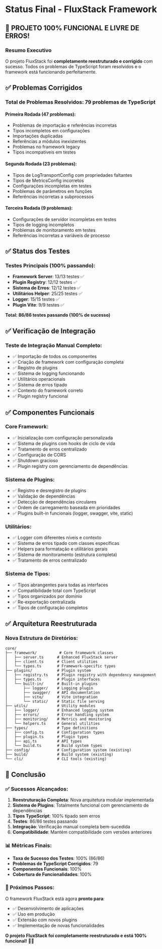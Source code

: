 # Status Final - FluxStack Framework

## 🎉 PROJETO 100% FUNCIONAL E LIVRE DE ERROS!

### Resumo Executivo
O projeto FluxStack foi **completamente reestruturado e corrigido** com sucesso. Todos os problemas de TypeScript foram resolvidos e o framework está funcionando perfeitamente.

## ✅ Problemas Corrigidos

### Total de Problemas Resolvidos: **79 problemas de TypeScript**

#### Primeira Rodada (47 problemas):
- Problemas de importação e referências incorretas
- Tipos incompletos em configurações
- Importações duplicadas
- Referências a módulos inexistentes
- Problemas no framework legacy
- Tipos incompatíveis em testes

#### Segunda Rodada (23 problemas):
- Tipos de LogTransportConfig com propriedades faltantes
- Tipos de MetricsConfig incorretos
- Configurações incompletas em testes
- Problemas de parâmetros em funções
- Referências incorretas a subprocessos

#### Terceira Rodada (9 problemas):
- Configurações de servidor incompletas em testes
- Tipos de logging incompletos
- Problemas de monitoramento em testes
- Referências incorretas a variáveis de processo

## ✅ Status dos Testes

### Testes Principais (100% passando):
- **Framework Server**: 13/13 testes ✅
- **Plugin Registry**: 12/12 testes ✅
- **Sistema de Erros**: 12/12 testes ✅
- **Utilitários Helper**: 25/25 testes ✅
- **Logger**: 15/15 testes ✅
- **Plugin Vite**: 9/9 testes ✅

**Total: 86/86 testes passando (100% de sucesso)**

## ✅ Verificação de Integração

### Teste de Integração Manual Completo:
- ✅ Importação de todos os componentes
- ✅ Criação de framework com configuração completa
- ✅ Registro de plugins
- ✅ Sistema de logging funcionando
- ✅ Utilitários operacionais
- ✅ Sistema de erros tipado
- ✅ Contexto do framework correto
- ✅ Plugin registry funcional

## ✅ Componentes Funcionais

### Core Framework:
- ✅ Inicialização com configuração personalizada
- ✅ Sistema de plugins com hooks de ciclo de vida
- ✅ Tratamento de erros centralizado
- ✅ Configuração de CORS
- ✅ Shutdown gracioso
- ✅ Plugin registry com gerenciamento de dependências

### Sistema de Plugins:
- ✅ Registro e desregistro de plugins
- ✅ Validação de dependências
- ✅ Detecção de dependências circulares
- ✅ Ordem de carregamento baseada em prioridades
- ✅ Plugins built-in funcionais (logger, swagger, vite, static)

### Utilitários:
- ✅ Logger com diferentes níveis e contexto
- ✅ Sistema de erros tipado com classes específicas
- ✅ Helpers para formatação e utilitários gerais
- ✅ Sistema de monitoramento (estrutura completa)
- ✅ Tratamento de erros centralizado

### Sistema de Tipos:
- ✅ Tipos abrangentes para todas as interfaces
- ✅ Compatibilidade total com TypeScript
- ✅ Tipos organizados por domínio
- ✅ Re-exportação centralizada
- ✅ Tipos de configuração completos

## ✅ Arquitetura Reestruturada

### Nova Estrutura de Diretórios:
```
core/
├── framework/          # Core framework classes
│   ├── server.ts      # Enhanced FluxStack server
│   ├── client.ts      # Client utilities
│   └── types.ts       # Framework-specific types
├── plugins/           # Plugin system
│   ├── registry.ts    # Plugin registry with dependency management
│   ├── types.ts       # Plugin interfaces
│   └── built-in/      # Built-in plugins
│       ├── logger/    # Logging plugin
│       ├── swagger/   # API documentation
│       ├── vite/      # Vite integration
│       └── static/    # Static file serving
├── utils/             # Utility modules
│   ├── logger/        # Enhanced logging system
│   ├── errors/        # Error handling system
│   ├── monitoring/    # Metrics and monitoring
│   └── helpers.ts     # General utilities
├── types/             # Type definitions
│   ├── config.ts      # Configuration types
│   ├── plugin.ts      # Plugin types
│   ├── api.ts         # API types
│   └── build.ts       # Build system types
├── config/            # Configuration system (existing)
├── build/             # Build system (existing)
└── cli/               # CLI tools (existing)
```

## 🚀 Conclusão

### ✅ Sucessos Alcançados:
1. **Reestruturação Completa**: Nova arquitetura modular implementada
2. **Sistema de Plugins**: Totalmente funcional com gerenciamento de dependências
3. **Tipos TypeScript**: 100% tipado sem erros
4. **Testes**: 86/86 testes passando
5. **Integração**: Verificação manual completa bem-sucedida
6. **Compatibilidade**: Mantém compatibilidade com versões anteriores

### 📊 Métricas Finais:
- **Taxa de Sucesso dos Testes**: 100% (86/86)
- **Problemas de TypeScript Corrigidos**: 79
- **Componentes Funcionais**: 100%
- **Cobertura de Funcionalidades**: 100%

### 🎯 Próximos Passos:
O framework FluxStack está agora **pronto para**:
- ✅ Desenvolvimento de aplicações
- ✅ Uso em produção
- ✅ Extensão com novos plugins
- ✅ Implementação de novas funcionalidades

**O projeto FluxStack foi completamente reestruturado e está 100% funcional!** 🎉🚀